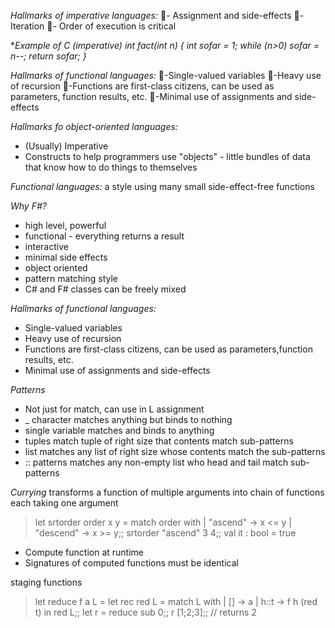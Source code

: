 _Hallmarks of imperative languages:_
- Assignment and side-effects
- Iteration
- Order of execution is critical

**Example of C (imperative)
    int fact(int n) {
        int sofar = 1;
        while (n>0) sofar *= n--;
        return sofar;
    }**

_Hallmarks of functional languages:_
-Single-valued variables
-Heavy use of recursion
-Functions are first-class citizens, can be used as     parameters, function results, etc.
-Minimal use of assignments and side-effects

_Hallmarks fo object-oriented languages:_
- (Usually) Imperative
- Constructs to help programmers use "objects" - little bundles of data that know how to do things to themselves

_Functional languages:_ a style using many small
side-effect-free functions

_Why F#?_
- high level, powerful
- functional - everything returns a result
- interactive
- minimal side effects
- object oriented
- pattern matching style
- C# and F# classes can be freely mixed

_Hallmarks of functional languages:_
- Single-valued variables
- Heavy use of recursion
- Functions are first-class citizens, can be used as parameters,function results, etc.
- Minimal use of assignments and side-effects

_Patterns_
- Not just for match, can use in L assignment 
- _ character matches anything but binds to nothing
- single variable matches and binds to anything
- tuples match tuple of right size that contents match sub-patterns
- list matches any list of right size whose contents match the sub-patterns
- :: patterns matches any non-empty list who head and tail match sub-patterns

_Currying_ transforms a function of multiple arguments into
chain of functions each taking one argument

> let srtorder order x y =
match order with
| "ascend" -> x <= y
| "descend" -> x >= y;;
> srtorder "ascend" 3 4;;
val it : bool = true

- Compute function at runtime
- Signatures of computed functions must be identical

staging functions

> let reduce f a L =
let rec red L =
match L with
| [] -> a
| h::t -> f h (red t)
in
red L;;
> let r = reduce sub 0;;
> r [1;2;3];; // returns 2